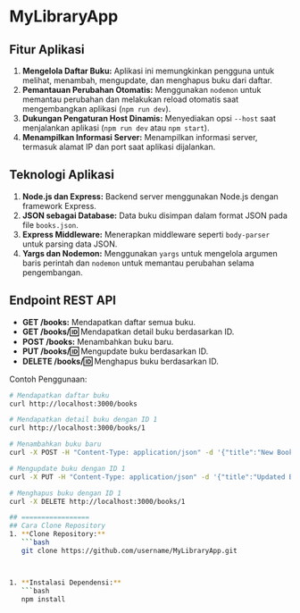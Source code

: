 # MyLibraryApp

## Fitur Aplikasi
1. **Mengelola Daftar Buku:** Aplikasi ini memungkinkan pengguna untuk melihat, menambah, mengupdate, dan menghapus buku dari daftar.
2. **Pemantauan Perubahan Otomatis:** Menggunakan `nodemon` untuk memantau perubahan dan melakukan reload otomatis saat mengembangkan aplikasi (`npm run dev`).
3. **Dukungan Pengaturan Host Dinamis:** Menyediakan opsi `--host` saat menjalankan aplikasi (`npm run dev` atau `npm start`).
4. **Menampilkan Informasi Server:** Menampilkan informasi server, termasuk alamat IP dan port saat aplikasi dijalankan.

## Teknologi Aplikasi
1. **Node.js dan Express:** Backend server menggunakan Node.js dengan framework Express.
2. **JSON sebagai Database:** Data buku disimpan dalam format JSON pada file `books.json`.
3. **Express Middleware:** Menerapkan middleware seperti `body-parser` untuk parsing data JSON.
4. **Yargs dan Nodemon:** Menggunakan `yargs` untuk mengelola argumen baris perintah dan `nodemon` untuk memantau perubahan selama pengembangan.

## Endpoint REST API
- **GET /books:** Mendapatkan daftar semua buku.
- **GET /books/:id:** Mendapatkan detail buku berdasarkan ID.
- **POST /books:** Menambahkan buku baru.
- **PUT /books/:id:** Mengupdate buku berdasarkan ID.
- **DELETE /books/:id:** Menghapus buku berdasarkan ID.

Contoh Penggunaan:
```bash
# Mendapatkan daftar buku
curl http://localhost:3000/books

# Mendapatkan detail buku dengan ID 1
curl http://localhost:3000/books/1

# Menambahkan buku baru
curl -X POST -H "Content-Type: application/json" -d '{"title":"New Book","author":"New Author"}' http://localhost:3000/books

# Mengupdate buku dengan ID 1
curl -X PUT -H "Content-Type: application/json" -d '{"title":"Updated Book","author":"Updated Author"}' http://localhost:3000/books/1

# Menghapus buku dengan ID 1
curl -X DELETE http://localhost:3000/books/1

## =================
## Cara Clone Repository
1. **Clone Repository:**
   ```bash
   git clone https://github.com/username/MyLibraryApp.git



1. **Instalasi Dependensi:**
   ```bash
   npm install

